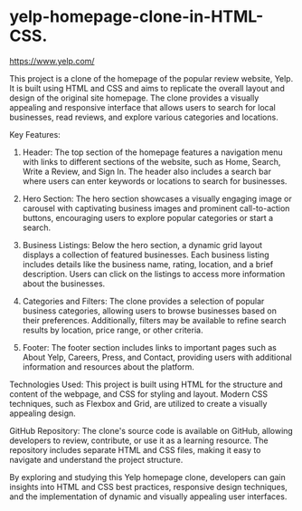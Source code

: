 # yelp-homepage-clone-in-HTML-CSS.

https://www.yelp.com/

This project is a clone of the homepage of the popular review website, Yelp. It is built using HTML and CSS and aims to replicate the overall layout and design of the original site homepage. The clone provides a visually appealing and responsive interface that allows users to search for local businesses, read reviews, and explore various categories and locations.

Key Features:
1. Header: The top section of the homepage features a navigation menu with links to different sections of the website, such as Home, Search, Write a Review, and Sign In. The header also includes a search bar where users can enter keywords or locations to search for businesses.

2. Hero Section: The hero section showcases a visually engaging image or carousel with captivating business images and prominent call-to-action buttons, encouraging users to explore popular categories or start a search.

3. Business Listings: Below the hero section, a dynamic grid layout displays a collection of featured businesses. Each business listing includes details like the business name, rating, location, and a brief description. Users can click on the listings to access more information about the businesses.
4. Categories and Filters: The clone provides a selection of popular business categories, allowing users to browse businesses based on their preferences. Additionally, filters may be available to refine search results by location, price range, or other criteria.

5. Footer: The footer section includes links to important pages such as About Yelp, Careers, Press, and Contact, providing users with additional information and resources about the platform.

Technologies Used:
This project is built using HTML for the structure and content of the webpage, and CSS for styling and layout. Modern CSS techniques, such as Flexbox and Grid, are utilized to create a visually appealing design.

GitHub Repository:
The clone's source code is available on GitHub, allowing developers to review, contribute, or use it as a learning resource. The repository includes separate HTML and CSS files, making it easy to navigate and understand the project structure.

By exploring and studying this Yelp homepage clone, developers can gain insights into HTML and CSS best practices, responsive design techniques, and the implementation of dynamic and visually appealing user interfaces.

